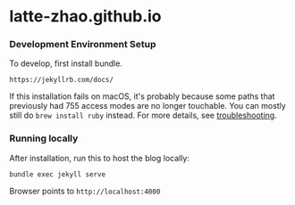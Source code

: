 # latte-zhao.github.io

### Development Environment Setup

To develop, first install bundle.

```
https://jekyllrb.com/docs/
```

If this installation fails on macOS, it's probably because some paths that previously had 755 access modes are no longer touchable.
You can mostly still do `brew install ruby` instead.
For more details, see [troubleshooting](https://jekyllrb.com/docs/troubleshooting/#jekyll--macos).

### Running locally

After installation, run this to host the blog locally:

```
bundle exec jekyll serve
```

Browser points to `http://localhost:4000`
